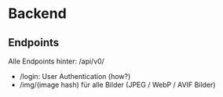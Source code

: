 # Backend

## Endpoints

Alle Endpoints hinter: /api/v0/

- /login: User Authentication (how?)
- /img/(image hash) für alle Bilder (JPEG / WebP / AVIF Bilder)
